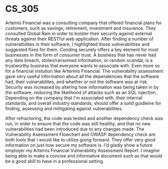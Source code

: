 # CS_305
Artemis Financial was a consulting company that offered financial plans for customers, such as savings, retirement, investment and insurance. They consulted Global Rain in order to bolster their security against external
threats against their RESTful web application. After finding a number of vulneratbilites in their software, I highlighted those vulnerabilities and suggested fixes for them. Conding securely offers a key element for most
businesses in the form of consumer trust. A business that has never had any data breach, stolen/ransomed information, or random scandal, is a trustworthy business that everyone wants to associate with. Even more so for a 
financial instution like Artermis Financial. The vulnerability assessment gave very useful information about all the dependencies that the software had, their vulnerabilites, and whether or not the software was at risk.
Security was increased by altering how information was being taken in by the software, reducing the likelihood of attacks such as an SQL injection. Depending on the company that I'm associated with, their internal standards,
and overall industry standards, should offer a solid guidleine for finding, assessing and mititgating against vulnerabilities.


After refractoring, the code was tested and another dependency check was run, in order to ensure that the code was still healthy, and that no new vulnerabilities had been introduced due to any changes made.
The Vulnerability Aseessment Flowchart and OWASP dependency check are both tools that I would like to utilize going forward. They offer very good information on just how secure my software is.
I'd gladly show a future employer my Artemis Financial Vulnerability Assessment Report. I imagine being able to make a concise and informative document such as that would be a good skill to have in a professional setting.
